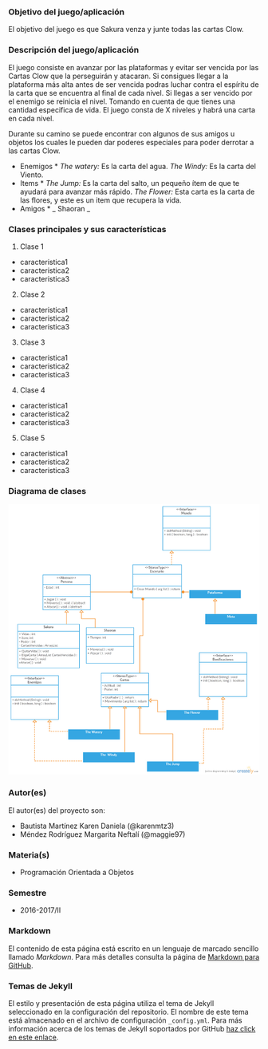 ### Objetivo del juego/aplicación
El objetivo del juego es que Sakura venza y junte todas las cartas Clow. 

### Descripción del juego/aplicación
El juego consiste en avanzar por las plataformas y evitar ser vencida por las Cartas Clow que la perseguirán y atacaran. Si consigues llegar a la plataforma más alta antes de ser vencida podras luchar contra el espíritu de la carta que se encuentra al final de cada nivel.
Si llegas a ser vencido por el enemigo se reinicia el nivel. Tomando en cuenta de que tienes una cantidad especifica de vida.
El juego consta de X niveles y habrá una carta en cada nivel.

Durante su camino se puede encontrar con algunos de sus amigos u objetos los cuales le pueden dar poderes especiales para poder derrotar a las cartas Clow.

* Enemigos *
_The watery:_ Es la carta del agua. 
_The Windy:_ Es la carta del Viento.
* Items *
_The Jump:_ Es la carta del salto, un pequeño ítem de  que te ayudará para avanzar más rápido. 
_The Flower:_ Esta carta es la carta de las flores, y este es un item que recupera la vida.
* Amigos *
_ Shaoran _


### Clases principales y sus características
1. Clase 1
* caracteristica1
* caracteristica2
* caracteristica3

2. Clase 2
* caracteristica1
* caracteristica2
* caracteristica3

3. Clase 3
* caracteristica1
* caracteristica2
* caracteristica3

4. Clase 4
* caracteristica1
* caracteristica2
* caracteristica3

5. Clase 5
* caracteristica1
* caracteristica2
* caracteristica3

### Diagrama de clases
![Diagrama de clases](https://github.com/acominf/GameOfSakura/blob/29cee4cc6b1654d803eeab7eb2123755e22fa3e9/imagenes/Game%20of%20Sakura%20Card%20Captor-1.jpg)

### Autor(es)
El autor(es) del proyecto son:
- Bautista Martínez Karen Daniela (@karenmtz3)
- Méndez Rodríguez Margarita Neftalí (@maggie97)

### Materia(s)
- Programación Orientada a Objetos

### Semestre
- 2016-2017/II

### Markdown
El contenido de esta página está escrito en un lenguaje de marcado sencillo llamado *Markdown*. Para más detalles consulta la página de [Markdown para GitHub](https://guides.github.com/features/mastering-markdown/).

### Temas de Jekyll
El estilo y presentación de esta página utiliza el tema de Jekyll seleccionado en la configuración del repositorio. El nombre de este tema está almacenado en el archivo de configuración `_config.yml`. Para más información acerca de los temas de Jekyll soportados por GitHub [haz click en este enlace](https://pages.github.com/themes/).
